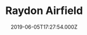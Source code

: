 ---
date: 2019-06-05T17:27:54.000Z
title: Raydon Airfield
latitude: 52.019026
longitude: 1.010771
category: checkin
---